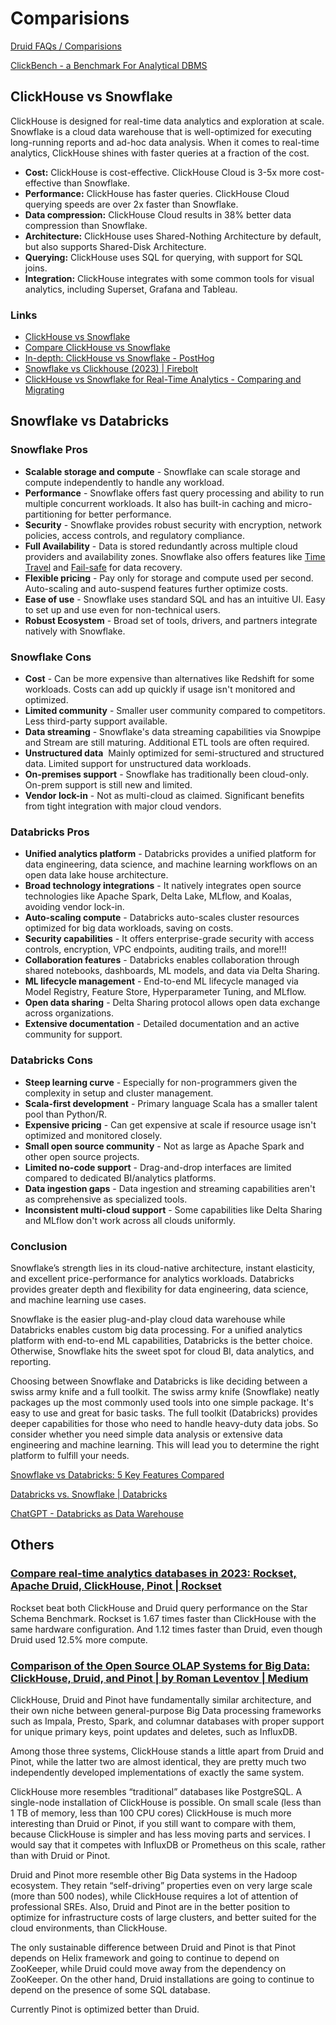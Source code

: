 # Comparisions

[Druid FAQs / Comparisions](databases/nosql-databases/druid/faqs.md)

[ClickBench - a Benchmark For Analytical DBMS](https://benchmark.clickhouse.com/)

## ClickHouse vs Snowflake

ClickHouse is designed for real-time data analytics and exploration at scale. Snowflake is a cloud data warehouse that is well-optimized for executing long-running reports and ad-hoc data analysis. When it comes to real-time analytics, ClickHouse shines with faster queries at a fraction of the cost.

- **Cost:** ClickHouse is cost-effective. ClickHouse Cloud is 3-5x more cost-effective than Snowflake.
- **Performance:** ClickHouse has faster queries. ClickHouse Cloud querying speeds are over 2x faster than Snowflake.
- **Data compression:** ClickHouse Cloud results in 38% better data compression than Snowflake.
- **Architecture:** ClickHouse uses Shared-Nothing Architecture by default, but also supports Shared-Disk Architecture.
- **Querying:** ClickHouse uses SQL for querying, with support for SQL joins.
- **Integration:** ClickHouse integrates with some common tools for visual analytics, including Superset, Grafana and Tableau.

### Links

- [ClickHouse vs Snowflake](https://clickhouse.com/comparison/snowflake)
- [Compare ClickHouse vs Snowflake](https://www.influxdata.com/comparison/clickhouse-vs-snowflake/)
- [In-depth: ClickHouse vs Snowflake - PostHog](https://posthog.com/blog/clickhouse-vs-snowflake)
- [Snowflake vs Clickhouse (2023) | Firebolt](https://www.firebolt.io/comparison/snowflake-vs-clickhouse)
- [ClickHouse vs Snowflake for Real-Time Analytics - Comparing and Migrating](https://clickhouse.com/blog/clickhouse-vs-snowflake-for-real-time-analytics-comparison-migration-guide)

## Snowflake vs Databricks

### Snowflake Pros

- **Scalable storage and compute** - Snowflake can scale storage and compute independently to handle any workload.
- **Performance** - Snowflake offers fast query processing and ability to run multiple concurrent workloads. It also has built-in caching and micro-partitioning for better performance.
- **Security** - Snowflake provides robust security with encryption, network policies, access controls, and regulatory compliance.
- **Full Availability** - Data is stored redundantly across multiple cloud providers and availability zones. Snowflake also offers features like [Time Travel](https://www.chaosgenius.io/blog/snowflake-time-travel/) and [Fail-safe](https://www.chaosgenius.io/blog/snowflake-storage-costs/#how-do-snowflake-storage-costs-work) for data recovery.
- **Flexible pricing** - Pay only for storage and compute used per second. Auto-scaling and auto-suspend features further optimize costs.
- **Ease of use** - Snowflake uses standard SQL and has an intuitive UI. Easy to set up and use even for non-technical users.
- **Robust Ecosystem** - Broad set of tools, drivers, and partners integrate natively with Snowflake.

### Snowflake Cons

- **Cost** - Can be more expensive than alternatives like Redshift for some workloads. Costs can add up quickly if usage isn't monitored and optimized.
- **Limited community** - Smaller user community compared to competitors. Less third-party support available.
- **Data streaming** - Snowflake's data streaming capabilities via Snowpipe and Stream are still maturing. Additional ETL tools are often required.
- **Unstructured data**  Mainly optimized for semi-structured and structured data. Limited support for unstructured data workloads.
- **On-premises support** - Snowflake has traditionally been cloud-only. On-prem support is still new and limited.
- **Vendor lock-in** - Not as multi-cloud as claimed. Significant benefits from tight integration with major cloud vendors.

### Databricks Pros

- **Unified analytics platform** - Databricks provides a unified platform for data engineering, data science, and machine learning workflows on an open data lake house architecture.
- **Broad technology integrations** - It natively integrates open source technologies like Apache Spark, Delta Lake, MLflow, and Koalas, avoiding vendor lock-in.
- **Auto-scaling compute** - Databricks auto-scales cluster resources optimized for big data workloads, saving on costs.
- **Security capabilities** - It offers enterprise-grade security with access controls, encryption, VPC endpoints, auditing trails, and more!!!
- **Collaboration features** - Databricks enables collaboration through shared notebooks, dashboards, ML models, and data via Delta Sharing.
- **ML lifecycle management** - End-to-end ML lifecycle managed via Model Registry, Feature Store, Hyperparameter Tuning, and MLflow.
- **Open data sharing** - Delta Sharing protocol allows open data exchange across organizations.
- **Extensive documentation** - Detailed documentation and an active community for support.

### Databricks Cons

- **Steep learning curve** - Especially for non-programmers given the complexity in setup and cluster management.
- **Scala-first development** - Primary language Scala has a smaller talent pool than Python/R.
- **Expensive pricing** - Can get expensive at scale if resource usage isn't optimized and monitored closely.
- **Small open source community** - Not as large as Apache Spark and other open source projects.
- **Limited no-code support** - Drag-and-drop interfaces are limited compared to dedicated BI/analytics platforms.
- **Data ingestion gaps** - Data ingestion and streaming capabilities aren't as comprehensive as specialized tools.
- **Inconsistent multi-cloud support** - Some capabilities like Delta Sharing and MLflow don't work across all clouds uniformly.

### Conclusion

Snowflake’s strength lies in its cloud-native architecture, instant elasticity, and excellent price-performance for analytics workloads. Databricks provides greater depth and flexibility for data engineering, data science, and machine learning use cases.

Snowflake is the easier plug-and-play cloud data warehouse while Databricks enables custom big data processing. For a unified analytics platform with end-to-end ML capabilities, Databricks is the better choice. Otherwise, Snowflake hits the sweet spot for cloud BI, data analytics, and reporting.

Choosing between Snowflake and Databricks is like deciding between a swiss army knife and a full toolkit. The swiss army knife (Snowflake) neatly packages up the most commonly used tools into one simple package. It's easy to use and great for basic tasks. The full toolkit (Databricks) provides deeper capabilities for those who need to handle heavy-duty data jobs. So consider whether you need simple data analysis or extensive data engineering and machine learning. This will lead you to determine the right platform to fulfill your needs.

[Snowflake vs Databricks: 5 Key Features Compared](https://www.chaosgenius.io/blog/snowflake-vs-databricks/)

[Databricks vs. Snowflake | Databricks](https://www.databricks.com/databricks-vs-snowflake)

[ChatGPT - Databricks as Data Warehouse](https://chatgpt.com/share/675b1a8a-31e4-8005-b280-c1cd135f704d)

## Others

### [Compare real-time analytics databases in 2023: Rockset, Apache Druid, ClickHouse, Pinot | Rockset](https://rockset.com/blog/comparing-rockset-apache-druid-clickhouse-real-time-analytics/)

Rockset beat both ClickHouse and Druid query performance on the Star Schema Benchmark. Rockset is 1.67 times faster than ClickHouse with the same hardware configuration. And 1.12 times faster than Druid, even though Druid used 12.5% more compute.

### [Comparison of the Open Source OLAP Systems for Big Data: ClickHouse, Druid, and Pinot | by Roman Leventov | Medium](https://leventov.medium.com/comparison-of-the-open-source-olap-systems-for-big-data-clickhouse-druid-and-pinot-8e042a5ed1c7)

ClickHouse, Druid and Pinot have fundamentally similar architecture, and their own niche between general-purpose Big Data processing frameworks such as Impala, Presto, Spark, and columnar databases with proper support for unique primary keys, point updates and deletes, such as InfluxDB.

Among those three systems, ClickHouse stands a little apart from Druid and Pinot, while the latter two are almost identical, they are pretty much two independently developed implementations of exactly the same system.

ClickHouse more resembles “traditional” databases like PostgreSQL. A single-node installation of ClickHouse is possible. On small scale (less than 1 TB of memory, less than 100 CPU cores) ClickHouse is much more interesting than Druid or Pinot, if you still want to compare with them, because ClickHouse is simpler and has less moving parts and services. I would say that it competes with InfluxDB or Prometheus on this scale, rather than with Druid or Pinot.

Druid and Pinot more resemble other Big Data systems in the Hadoop ecosystem. They retain “self-driving” properties even on very large scale (more than 500 nodes), while ClickHouse requires a lot of attention of professional SREs. Also, Druid and Pinot are in the better position to optimize for infrastructure costs of large clusters, and better suited for the cloud environments, than ClickHouse.

The only sustainable difference between Druid and Pinot is that Pinot depends on Helix framework and going to continue to depend on ZooKeeper, while Druid could move away from the dependency on ZooKeeper. On the other hand, Druid installations are going to continue to depend on the presence of some SQL database.

Currently Pinot is optimized better than Druid.
